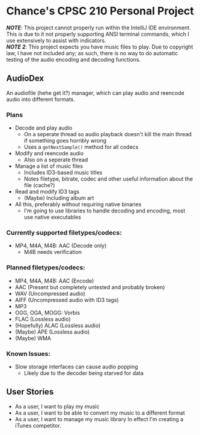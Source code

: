 # Chance's CPSC 210 Personal Project

***NOTE***: This project cannot properly run within the IntelliJ IDE environment. This is due to it not properly supporting ANSI terminal commands, which I use extensively to assist with indicators.<br>
***NOTE 2***: This project expects you have music files to play. Due to copyright law, I have not included any; as such, there is no way to do automatic testing of the audio encoding and decoding functions. 

## AudioDex
An audiofile (hehe get it?) manager, which can play audio and reencode audio into different formats.

### Plans
- Decode and play audio
  - On a seperate thread so audio playback doesn't kill the main thread if something goes horribly wrong
  - Uses a `getNextSample()` method for all codecs
- Modify and reencode audio
  - Also on a seperate thread
- Manage a list of music files
  - Includes ID3-based music titles
  - Notes filetype, bitrate, codec and other useful information about the file (cache?)
- Read and modify ID3 tags
  - (Maybe) Including album art
- All this, preferably without requiring native binaries
  - I'm going to use libraries to handle decoding and encoding, most use native executables
  
### Currently supported filetypes/codecs:
- MP4, M4A, M4B: AAC (Decode only)
  - M4B needs verification

### Planned filetypes/codecs:
- MP4, M4A, M4B: AAC (Encode)
- AAC (Present but completely untested and probably broken)
- WAV (Uncompressed audio)
- AIFF (Uncompressed audio with ID3 tags)
- MP3
- OGG, OGA, MOGG: Vorbis
- FLAC (Lossless audio)
- (Hopefully) ALAC (Lossless audio)
- (Maybe) APE (Lossless audio)
- (Maybe) WMA

### Known Issues:
- Slow storage interfaces can cause audio popping
  - Likely due to the decoder being starved for data

## User Stories
- As a user, I want to play my music
- As a user, I want to be able to convert my music to a different format
- As a user, I want to manage my music library
In effect I'm creating a iTunes competitor.
